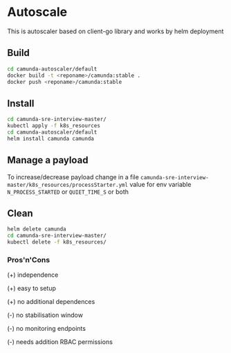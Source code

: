 # Autoscale

This is autoscaler based on client-go library and works by helm deployment

## Build

```bash
cd camunda-autoscaler/default
docker build -t <reponame>/camunda:stable .
docker push <reponame>/camunda:stable
```


## Install

```bash
cd camunda-sre-interview-master/
kubectl apply -f k8s_resources
cd camunda-autoscaler/default
helm install camunda camunda
```

## Manage a payload

To increase/decrease payload change in a file `camunda-sre-interview-master/k8s_resources/processStarter.yml`
value for env variable `N_PROCESS_STARTED` or `QUIET_TIME_S` or both

## Clean

```bash
helm delete camunda
cd camunda-sre-interview-master/
kubectl delete -f k8s_resources/
```

### Pros'n'Cons

(+) independence

(+) easy to setup

(+) no additional dependences

(-) no stabilisation window

(-) no monitoring endpoints

(-) needs addition RBAC permissions